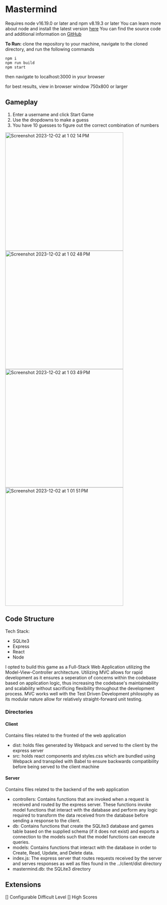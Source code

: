 # Mastermind

Requires node v16.19.0 or later and npm v8.19.3 or later
You can learn more about node and install the latest version [here](https://nodejs.org/en)
You can find the source code and additional information on [GitHub](https://github.com/nodejs/node)


**To Run:** clone the repository to your machine, navigate to the cloned directory, and run the following commands

```
npm i
npm run build
npm start
```
then navigate to localhost:3000 in your browser

for best results, view in browser window 750x800 or larger

## Gameplay
1. Enter a username and click Start Game
2. Use the dropdowns to make a guess
3. You have 10 guesses to figure out the correct combination of numbers

<img width="375" alt="Screenshot 2023-12-02 at 1 02 14 PM" src="https://github.com/lundas/mastermind/assets/26886397/33970320-c439-4924-871f-0f13a90cd81f">
<img width="375" alt="Screenshot 2023-12-02 at 1 02 48 PM" src="https://github.com/lundas/mastermind/assets/26886397/9de89331-8bc9-4ee2-9ea2-2097b9e26a3a">
<img width="375" alt="Screenshot 2023-12-02 at 1 03 49 PM" src="https://github.com/lundas/mastermind/assets/26886397/645355dd-11bd-41c1-9503-a5a7c2c96a68">
<img width="375" alt="Screenshot 2023-12-02 at 1 01 51 PM" src="https://github.com/lundas/mastermind/assets/26886397/78124163-88b6-46b4-9f15-1d83bedc173f">

## Code Structure
Tech Stack:
- SQLite3
- Express
- React
- Node

I opted to build this game as a Full-Stack Web Application utilizing the Model-View-Controller architecture. Utilizing MVC allows for rapid development as it ensures a seperation of concerns within the codebase based on application logic, thus increasing the codebase's maintainability and scalability without sacrificing flexibility throughout the development process. MVC works well with the Test Driven Development philosophy as its modular nature allow for relatively straight-forward unit testing.

### Directories
#### Client
Contains files related to the fronted of the web application
- dist: holds files generated by Webpack and served to the client by the express server
- src: holds react components and styles.css which are bundled using Webpack and transpiled with Babel to ensure backwards compatibility before being served to the client machine
#### Server
Contains files related to the backend of the web application
- controllers: Contains functions that are invoked when a request is received and routed by the express server. These functions invoke model functions that interact with the database and perform any logic required to transform the data received from the database before sending a response to the client.
- db: Contains functions that create the SQLite3 database and games table based on the supplied schema (if it does not exist) and exports a connection to the models such that the model functions can execute queries.
- models: Contains functions that interact with the database in order to Create, Read, Update, and Delete data.
- index.js: The express server that routes requests received by the server and serves responses as well as files found in the ../client/dist directory
- mastermind.db: the SQLite3 directory

## Extensions
[] Configurable Difficult Level
[] High Scores
